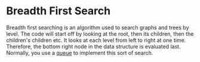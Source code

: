 # Breadth First Search
Breadth first searching is an algorithm used to search graphs and trees by level. The code will start off by looking at the root, then its children, then the children's children etc. It looks at each level from left to right at one time. Therefore, the bottom right node in the data structure is evaluated last. Normally, you use a [queue](https://github.com/aspittel/coding_cheat_sheets/blob/master/data_structures/queue.md) to implement this sort of search. 